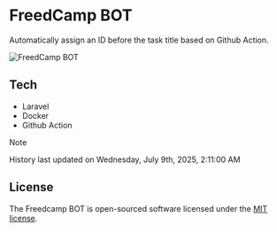 # FreedCamp BOT

Automatically assign an ID before the task title based on Github Action.

![FreedCamp BOT](https://repository-images.githubusercontent.com/737932867/7d34798b-2680-471c-b089-a78a718d3d6a)

## Tech

- Laravel
- Docker
- Github Action

> [!NOTE]  
> History last updated on Wednesday, July 9th, 2025, 2:11:00 AM

## License

The Freedcamp BOT is open-sourced software licensed under the [MIT license](https://opensource.org/licenses/MIT).
